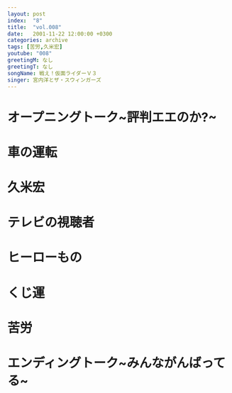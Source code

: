 ```yaml
---
layout: post
index:  "8"
title:  "vol.008"
date:   2001-11-22 12:00:00 +0300
categories: archive
tags: [苦労,久米宏]
youtube: "008"
greetingM: なし
greetingT: なし
songName: 戦え！仮面ライダーＶ３
singer: 宮内洋とザ・スウィンガーズ
---
```

# オープニングトーク~評判エエのか?~

# 車の運転

# 久米宏

# テレビの視聴者

# ヒーローもの

# くじ運

# 苦労

# エンディングトーク~みんながんばってる~

